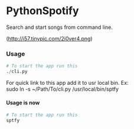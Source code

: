 PythonSpotify
=============

Search and start songs from command line.<br>

(http://i57.tinypic.com/2i0ver4.png)

### Usage
```python
# To start the app run this
./cli.py
```

For quick link to this app add it to usr local bin. Ex:<br>
sudo ln -s ~/Path/To/cli.py  /usr/local/bin/sptfy <br>

#### Usage is now
```python
# To start the app run this
sptfy
```